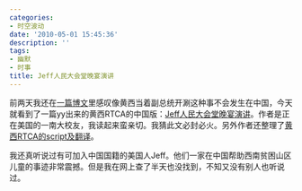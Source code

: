 ```yaml
---
categories:
- 时空波动
date: '2010-05-01 15:45:36'
description: ''
tags:
- 幽默
- 时事
title: Jeff人民大会堂晚宴演讲
---
```

前两天我还在[一篇博文](http://spacetimewave.net/9995)里感叹像黄西当着副总统开涮这种事不会发生在中国，今天就看到了一篇yy出来的黄西RTCA的中国版：[Jeff人民大会堂晚宴演讲](http://duowang.info/archives/682)。作者是正在美国的一南大校友，我读起来蛮亲切。我猜此文必封必火。另外作者还整理了[黄西RTCA的script及翻译](http://duowang.info/archives/681)。



我还真听说过有可加入中国国籍的美国人Jeff。他们一家在中国帮助西南贫困山区儿童的事迹非常震撼。但是我在网上查了半天也没找到，不知又没有别人也听说过。

